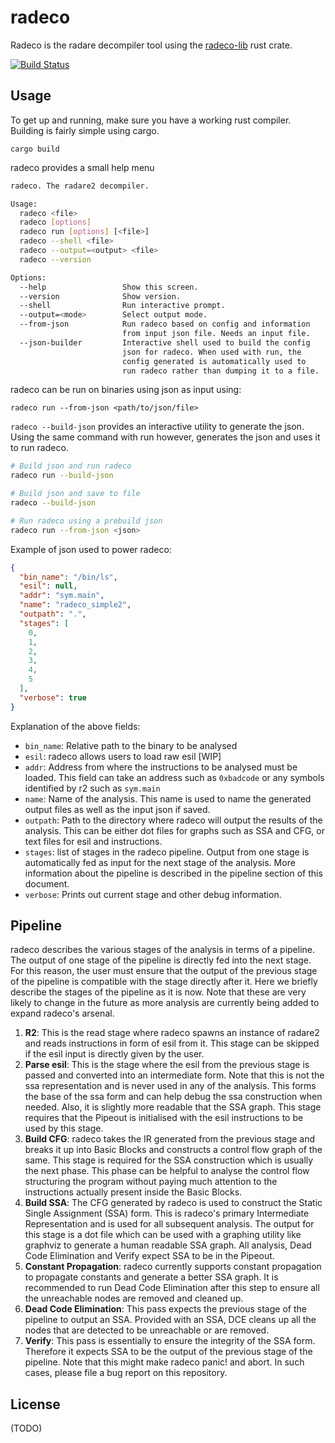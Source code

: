 # radeco

Radeco is the radare decompiler tool using the [radeco-lib](https://github.com/radare/radeco-lib) rust crate.

[![Build Status](https://travis-ci.org/radare/radeco.svg)](https://travis-ci.org/radare/radeco)

## Usage

To get up and running, make sure you have a working rust compiler. Building is
fairly simple using cargo.

`cargo build`

radeco provides a small help menu

```bash
radeco. The radare2 decompiler.

Usage:
  radeco <file>
  radeco [options]
  radeco run [options] [<file>]
  radeco --shell <file>
  radeco --output=<output> <file>
  radeco --version

Options:
  --help                 Show this screen.
  --version              Show version.
  --shell                Run interactive prompt.
  --output=<mode>        Select output mode.
  --from-json            Run radeco based on config and information
                         from input json file. Needs an input file.
  --json-builder         Interactive shell used to build the config
                         json for radeco. When used with run, the
                         config generated is automatically used to
                         run radeco rather than dumping it to a file.
```

radeco can be run on binaries using json as input using: 

`radeco run --from-json <path/to/json/file>`

`radeco --build-json` provides an interactive utility to generate the json.
Using the same command with run however, generates the json and uses it to run
radeco.

```bash
# Build json and run radeco
radeco run --build-json

# Build json and save to file
radeco --build-json

# Run radeco using a prebuild json
radeco run --from-json <json>
```

Example of json used to power radeco:

```json
{
  "bin_name": "/bin/ls",
  "esil": null,
  "addr": "sym.main",
  "name": "radeco_simple2",
  "outpath": ".",
  "stages": [
    0,
    1,
    2,
    3,
    4,
    5
  ],
  "verbose": true
}
```

Explanation of the above fields:
* `bin_name`: Relative path to the binary to be analysed
* `esil`: radeco allows users to load raw esil [WIP]
* `addr`: Address from where the instructions to be analysed must be loaded.
  This field can take an address such as `0xbadcode` or any symbols identified
  by r2 such as `sym.main`
* `name`: Name of the analysis. This name is used to name the generated output
  files as well as the input json if saved.
* `outpath`: Path to the directory where radeco will output the results of the
  analysis. This can be either dot files for graphs such as SSA and CFG, or
  text files for esil and instructions.
* `stages`: list of stages in the radeco pipeline. Output from one stage is
  automatically fed as input for the next stage of the analysis. More
  information about the pipeline is described in the pipeline section of this
  document.
* `verbose`: Prints out current stage and other debug information.

## Pipeline

radeco describes the various stages of the analysis in terms of a pipeline.
The output of one stage of the pipeline is directly fed into the next stage.
For this reason, the user must ensure that the output of the previous stage of
the pipeline is compatible with the stage directly after it. Here we briefly
describe the stages of the pipeline as it is now. Note that these are very
likely to change in the future as more analysis are currently being added to
expand radeco's arsenal.

1. __R2__: This is the read stage where radeco spawns an instance of radare2 and
   reads instructions in form of esil from it. This stage can be skipped if
   the esil input is directly given by the user.
2. __Parse esil__: This is the stage where the esil from the previous stage is
   passed and converted into an intermediate form. Note that this is not the
   ssa representation and is never used in any of the analysis. This  forms
   the base of the ssa form and can help debug the ssa construction when
   needed. Also, it is slightly more readable that the SSA graph. This stage
   requires that the Pipeout is initialised with the esil instructions to be
   used by this stage.
3. __Build CFG__: radeco takes the IR generated from the previous stage and breaks
   it up into Basic Blocks and constructs a control flow graph of the same.
   This stage is required for the SSA construction which is usually the next
   phase. This phase can be helpful to analyse the control flow structuring
   the program without paying much attention to the instructions actually
   present inside the Basic Blocks.
4. __Build SSA__: The CFG generated by radeco is used to construct the Static
   Single Assignment (SSA) form. This is radeco's primary Intermediate
   Representation and is used for all subsequent analysis. The output for this
   stage is a dot file which can be used with a graphing utility like graphviz
   to generate a human readable SSA graph. All analysis, Dead Code Elimination
   and Verify expect SSA to be in the Pipeout.
5. __Constant Propagation__: radeco currently supports constant propagation to
   propagate constants and generate a better SSA graph. It is recommended to
   run Dead Code Elimination after this step to ensure all the unreachable
   nodes are removed and cleaned up.
6. __Dead Code Elimination__: This pass expects the previous stage of the pipeline
   to output an SSA. Provided with an SSA, DCE cleans up all the nodes that
   are detected to be unreachable or are removed.
7. __Verify__: This pass is essentially to ensure the integrity of the SSA form.
   Therefore it expects SSA to be the output of the previous stage of the
   pipeline. Note that this might make radeco panic! and abort. In such cases,
   please file a bug report on this repository.

## License

(TODO)
